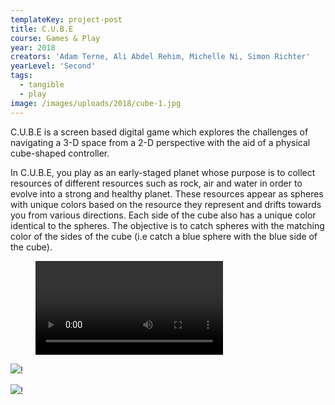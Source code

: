 ```yaml
---
templateKey: project-post
title: C.U.B.E
course: Games & Play
year: 2018
creators: 'Adam Terne, Ali Abdel Rehim, Michelle Ni, Simon Richter'
yearLevel: 'Second'
tags:
  - tangible
  - play
image: /images/uploads/2018/cube-1.jpg
---
```


C.U.B.E is a screen based digital game which explores the challenges of navigating a 3-D space from a 2-D perspective with the aid of a physical cube-shaped controller.

In C.U.B.E, you play as an early-staged planet whose purpose is to collect resources of different resources such as rock, air and water in order to evolve into a strong and healthy planet. These resources appear as spheres with unique colors based on the resource they represent and drifts towards you from various directions. Each side of the cube also has a unique color identical to the spheres. The objective is to catch spheres with the matching color of the sides of the cube (i.e catch a blue sphere with the blue side of the cube).

<figure>
<video controls src="https://api.kaltura.nordu.net/p/326/sp/0/playManifest/entryId/0_35e89rsj/format/url/flavorParamId/0/video.mp4"></video>

</figure>

![](/images/uploads/2018/cube-1.jpg)!

![](/images/uploads/2018/cube-2.jpg)!
